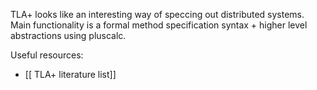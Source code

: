 TLA+ looks like an interesting way of speccing out distributed systems. Main functionality is a formal method specification syntax + higher level abstractions using pluscalc.

Useful resources:
- [[ TLA+ literature list]]